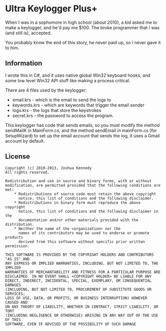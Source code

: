 Ultra Keylogger Plus+
=====

When I was in a sophomore in high school (about 2010), a kid asked me to make a keylogger, and he'd pay me $100. The broke programmer that I was (and still is), accepted.

You probably know the end of this story, he never paid up, so I never gave it to him.

Information
---

I wrote this in C#, and it uses native global Win32 keyboard hooks, and some low level Win32 API stuff like making a process critical.

There are 4 files used by the keylogger:

* email.krs - which is the email to send the logs to
* keywords.krs - which are keywords that trigger the email sender
* logs.krs - the logs that store the keystrokes
* secret.krs - the password to access the program.

This keylogger has code that sends emails, so you must modify the method sendMailK in MainForm.cs, and the method sendEmail in mainForm.cs (for SetupWizard) to set up the email account that sends the log, it uses a Gmail account by default.

License
---
```
Copyright (c) 2010-2013, Joshua Kennedy
All rights reserved.

Redistribution and use in source and binary forms, with or without
modification, are permitted provided that the following conditions are met:
    * Redistributions of source code must retain the above copyright
      notice, this list of conditions and the following disclaimer.
    * Redistributions in binary form must reproduce the above copyright
      notice, this list of conditions and the following disclaimer in the
      documentation and/or other materials provided with the distribution.
    * Neither the name of the <organization> nor the
      names of its contributors may be used to endorse or promote products
      derived from this software without specific prior written permission.

THIS SOFTWARE IS PROVIDED BY THE COPYRIGHT HOLDERS AND CONTRIBUTORS "AS IS" AND
ANY EXPRESS OR IMPLIED WARRANTIES, INCLUDING, BUT NOT LIMITED TO, THE IMPLIED
WARRANTIES OF MERCHANTABILITY AND FITNESS FOR A PARTICULAR PURPOSE ARE
DISCLAIMED. IN NO EVENT SHALL <COPYRIGHT HOLDER> BE LIABLE FOR ANY
DIRECT, INDIRECT, INCIDENTAL, SPECIAL, EXEMPLARY, OR CONSEQUENTIAL DAMAGES
(INCLUDING, BUT NOT LIMITED TO, PROCUREMENT OF SUBSTITUTE GOODS OR SERVICES;
LOSS OF USE, DATA, OR PROFITS; OR BUSINESS INTERRUPTION) HOWEVER CAUSED AND
ON ANY THEORY OF LIABILITY, WHETHER IN CONTRACT, STRICT LIABILITY, OR TORT
(INCLUDING NEGLIGENCE OR OTHERWISE) ARISING IN ANY WAY OUT OF THE USE OF THIS
SOFTWARE, EVEN IF ADVISED OF THE POSSIBILITY OF SUCH DAMAGE
```
